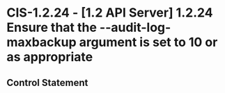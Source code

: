# CIS-1.2.24 - \[1.2 API Server\] 1.2.24 Ensure that the --audit-log-maxbackup argument is set to 10 or as appropriate

## Control Statement
